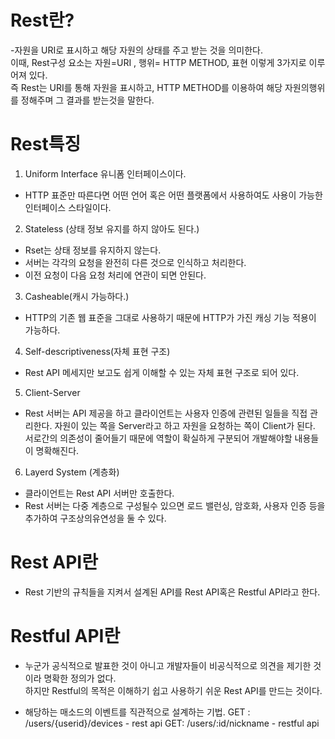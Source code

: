 # Rest란?
-자원을 URI로 표시하고 해당 자원의 상태를 주고 받는 것을 의미한다.<br/>
이때, Rest구성 요소는 자원=URI , 행위= HTTP METHOD, 표현 이렇게 3가지로 이루어져 있다.<br/>
즉 Rest는 URI를 통해 자원을 표시하고, HTTP METHOD를 이용하여 해당 자원의행위를 정해주며 그 결과를 받는것을 말한다.<br/>

# Rest특징
1. Uniform Interface 유니폼 인터페이스이다.
* HTTP 표준만 따른다면 어떤 언어 혹은 어떤 플랫폼에서 사용하여도 사용이 가능한인터페이스 스타일이다.
2. Stateless (상태 정보 유지를 하지 않아도 된다.)
* Rset는 상태 정보를 유지하지 않는다. 
* 서버는 각각의 요청을 완전히 다른 것으로 인식하고 처리한다.
* 이전 요청이 다음 요청 처리에 연관이 되면 안된다.
3. Casheable(캐시 가능하다.)
* HTTP의 기존 웹 표준을 그대로 사용하기 때문에 HTTP가 가진 캐싱 기능 적용이 가능하다.
4. Self-descriptiveness(자체 표현 구조)
* Rest API 메세지만 보고도 쉽게 이해할 수 있는 자체 표현 구조로 되어 있다.
5. Client-Server
* Rest 서버는 API 제공을 하고 클라이언트는 사용자 인증에 관련된 일들을 직접 관리한다.
자원이 있는 쪽을 Server라고 하고 자원을 요청하는 쪽이 Client가 된다.
서로간의 의존성이 줄어들기 때문에 역할이 확실하게 구분되어 개발해야할 내용들이 명확해진다.
6. Layerd System (계층화)
* 클라이언트는 Rest API 서버만 호출한다.
* Rest 서버는 다중 계층으로 구성될수 있으면 로드 밸런싱, 암호화, 사용자 인증 등을 추가하여 구조상의유연성을 둘 수 있다.

# Rest API란
* Rest 기반의 규칙들을 지켜서 설계된 API를 Rest API혹은 Restful API라고 한다.

# Restful API란
* 누군가 공식적으로 발표한 것이 아니고 개발자들이 비공식적으로 의견을 제기한 것이라 명확한 정의가 없다.<br/>
하지만 Restful의 목적은 이해하기 쉽고 사용하기 쉬운 Rest API를 만드는 것이다.<br/>

* 해당하는 매소드의 이벤트를 직관적으로 설계하는 기법.
GET : /users/{userid}/devices - rest api
GET: /users/:id/nickname - restful api
